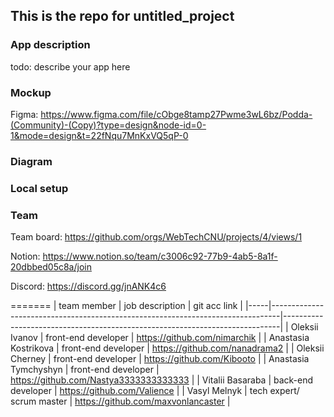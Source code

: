 ## This is the repo for untitled_project

### App description

todo: describe your app here

### Mockup

Figma: https://www.figma.com/file/cObge8tamp27Pwme3wL6bz/Podda-(Community)-(Copy)?type=design&node-id=0-1&mode=design&t=22fNqu7MnKxVQ5qP-0

### Diagram




### Local setup



### Team

Team board: https://github.com/orgs/WebTechCNU/projects/4/views/1

Notion: https://www.notion.so/team/c3006c92-77b9-4ab5-8a1f-20dbbed05c8a/join

Discord: https://discord.gg/jnANK4c6

=======
| team member  |                        job description                       | git acc link                                                            | 
|-----|--------------------------------------------------------------------------------|-----------------------------------------------------------------------------|
| Oleksii Ivanov | front-end developer       | https://github.com/nimarchik      | 
|  Anastasia Kostrikova | front-end developer  | https://github.com/nanadrama2 |
| Oleksii Cherney | front-end developer         | https://github.com/Kibooto         | 
| Anastasia Tymchyshyn | front-end developer         | https://github.com/Nastya3333333333333        | 
| Vitalii Basaraba | back-end developer         | https://github.com/Valience        | 
| Vasyl Melnyk | tech expert/ scrum master     | https://github.com/maxvonlancaster      |  
